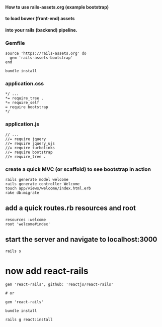#### How to use rails-assets.org (example bootstrap) 
#### to load bower (front-end) assets 
#### into your rails (backend) pipeline.

### Gemfile

	source 'https://rails-assets.org' do
	  gem 'rails-assets-bootstrap'
	end

	bundle install

### application.css

	*/ ...
	*= require_tree .
	*= require_self
	= require bootstrap 
	*/

### application.js

	// ...
	//= require jquery
	//= require jquery_ujs
	//= require turbolinks
	//= require bootstrap
	//= require_tree .

### create a quick MVC (or scaffold) to see bootstrap in action

	rails generate model welcome
	rails generate controller Welcome 
	touch app/views/welcome/index.html.erb
	rake db:migrate

## add a quick routes.rb resources and root

	resources :welcome
 	root 'welcome#index'

## start the server and navigate to localhost:3000
  
	rails s

# now add react-rails

	gem 'react-rails', github: 'reactjs/react-rails'
	
	# or
	
	gem 'react-rails'

	bundle install

	rails g react:install
